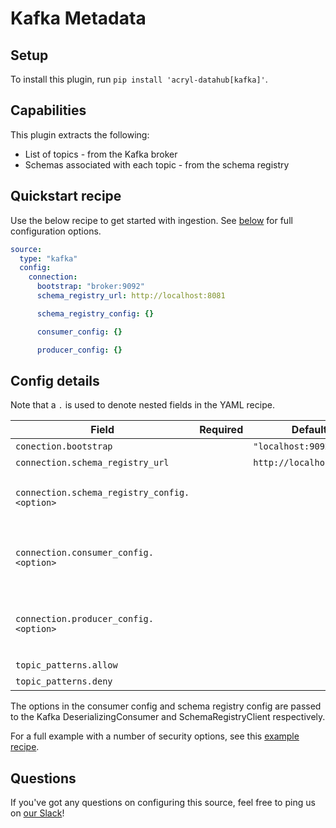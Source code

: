 # Kafka Metadata

## Setup

To install this plugin, run `pip install 'acryl-datahub[kafka]'`.

## Capabilities

This plugin extracts the following:

- List of topics - from the Kafka broker
- Schemas associated with each topic - from the schema registry

## Quickstart recipe

Use the below recipe to get started with ingestion. See [below](#config-details) for full configuration options.

```yml
source:
  type: "kafka"
  config:
    connection:
      bootstrap: "broker:9092"
      schema_registry_url: http://localhost:8081

      schema_registry_config: {}

      consumer_config: {}

      producer_config: {}
```

## Config details

Note that a `.` is used to denote nested fields in the YAML recipe.

| Field                                        | Required | Default                  | Description                                                  |
| -------------------------------------------- | -------- | ------------------------ | ------------------------------------------------------------ |
| `conection.bootstrap`                        |          | `"localhost:9092"`       | Bootstrap servers.                                           |
| `connection.schema_registry_url`             |          | `http://localhost:8081"` | Schema registry location.                                    |
| `connection.schema_registry_config.<option>` |          |                          | Extra schema registry config. These options will be passed into Kafka's SchemaRegistryClient. See https://docs.confluent.io/platform/current/clients/confluent-kafka-python/html/index.html?#schemaregistryclient. |
| `connection.consumer_config.<option>`        |          |                          | Extra consumer config. These options will be passed into Kafka's DeserializingConsumer. See https://docs.confluent.io/platform/current/clients/confluent-kafka-python/html/index.html#deserializingconsumer and https://github.com/edenhill/librdkafka/blob/master/CONFIGURATION.md. |
| `connection.producer_config.<option>`        |          |                          | Extra producer config. These options will be passed into Kafka's SerializingProducer. See https://docs.confluent.io/platform/current/clients/confluent-kafka-python/html/index.html#serializingproducer and https://github.com/edenhill/librdkafka/blob/master/CONFIGURATION.md. |
| `topic_patterns.allow`                       |          |                          | Regex pattern for topics to include in ingestion.            |
| `topic_patterns.deny`                        |          |                          | Regex pattern for topics to exclude from ingestion.          |

The options in the consumer config and schema registry config are passed to the Kafka DeserializingConsumer and SchemaRegistryClient respectively.

For a full example with a number of security options, see this [example recipe](../examples/recipes/secured_kafka.yml).

## Questions

If you've got any questions on configuring this source, feel free to ping us on [our Slack](https://slack.datahubproject.io/)!
